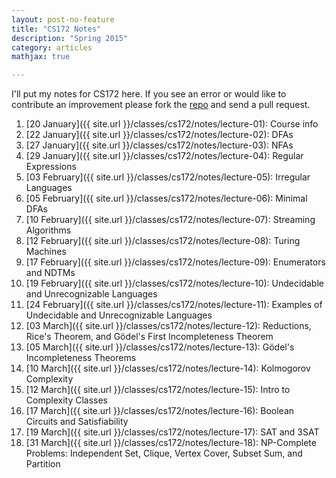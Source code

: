 ```yaml
---
layout: post-no-feature
title: "CS172 Notes"
description: "Spring 2015"
category: articles
mathjax: true

---
```


I'll put my notes for CS172 here. If you see an error or would like to contribute an improvement please fork the [repo](https://github.com/ddinh/cs172-notes) and send a pull request.

1. [20 January]({{ site.url }}/classes/cs172/notes/lecture-01): Course info
2. [22 January]({{ site.url }}/classes/cs172/notes/lecture-02): DFAs
3. [27 January]({{ site.url }}/classes/cs172/notes/lecture-03): NFAs
4. [29 January]({{ site.url }}/classes/cs172/notes/lecture-04): Regular Expressions
5. [03 February]({{ site.url }}/classes/cs172/notes/lecture-05): Irregular Languages
6. [05 February]({{ site.url }}/classes/cs172/notes/lecture-06): Minimal DFAs 
7. [10 February]({{ site.url }}/classes/cs172/notes/lecture-07): Streaming Algorithms
8. [12 February]({{ site.url }}/classes/cs172/notes/lecture-08): Turing Machines
9. [17 February]({{ site.url }}/classes/cs172/notes/lecture-09): Enumerators and NDTMs
10. [19 February]({{ site.url }}/classes/cs172/notes/lecture-10): Undecidable and Unrecognizable Languages
11. [24 February]({{ site.url }}/classes/cs172/notes/lecture-11): Examples of Undecidable and Unrecognizable Languages
12. [03 March]({{ site.url }}/classes/cs172/notes/lecture-12): Reductions, Rice's Theorem, and Gödel's First Incompleteness Theorem
13. [05 March]({{ site.url }}/classes/cs172/notes/lecture-13): Gödel's Incompleteness Theorems
14. [10 March]({{ site.url }}/classes/cs172/notes/lecture-14): Kolmogorov Complexity
15. [12 March]({{ site.url }}/classes/cs172/notes/lecture-15): Intro to Complexity Classes
16. [17 March]({{ site.url }}/classes/cs172/notes/lecture-16): Boolean Circuits and Satisfiability
17. [19 March]({{ site.url }}/classes/cs172/notes/lecture-17): SAT and 3SAT
18. [31 March]({{ site.url }}/classes/cs172/notes/lecture-18): NP-Complete Problems: Independent Set, Clique, Vertex Cover, Subset Sum, and Partition
